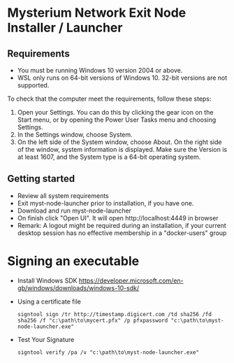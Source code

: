 # Mysterium Network Exit Node Installer / Launcher

## Requirements
* You must be running Windows 10 version 2004 or above.
* WSL only runs on 64-bit versions of Windows 10. 32-bit versions are not supported.

To check that the computer meet the requirements, follow these steps:

1. Open your Settings. You can do this by clicking the gear icon on the Start menu, or by opening the Power User Tasks menu and choosing Settings.
1. In the Settings window, choose System.
2. On the left side of the System window, choose About.
On the right side of the window, system information is displayed. Make sure the Version is at least 1607, and the System type is a 64-bit operating system.

## Getting started
* Review all system requirements
* Exit myst-node-launcher prior to installation, if you have one.
* Download and run myst-node-launcher
* On finish click "Open UI". It will open http://localhost:4449 in browser
* Remark: A logout might be required during an installation, if your current desktop session has no effective membership in a "docker-users" group

# Signing an executable
* Install Windows SDK https://developer.microsoft.com/en-gb/windows/downloads/windows-10-sdk/
* Using a certificate file
  
  `signtool sign /tr http://timestamp.digicert.com /td sha256 /fd sha256 /f "c:\path\to\mycert.pfx" /p pfxpassword "c:\path\to\myst-node-launcher.exe"`
* Test Your Signature

  `signtool verify /pa /v "c:\path\to\myst-node-launcher.exe"`
